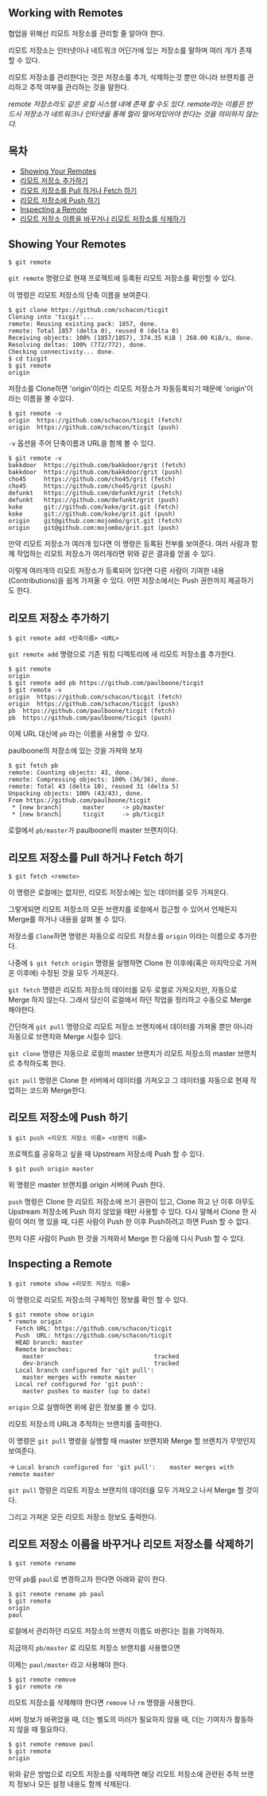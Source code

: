 ## Working with Remotes

협업을 위해선 리모트 저장소를 관리할 줄 알아야 한다.

리모트 저장소는 인터넷이나 네트워크 어딘가에 있는 저장소를 말하며 여러 개가 존재 할 수 있다.

리모트 저장소를 관리한다는 것은 저장소를 추가, 삭제하는것 뿐만 아니라 브랜치를 관리하고 추적 여부를 관리하는 것을 말한다.

_remote 저장소라도 같은 로컬 시스템 내에 존재 할 수도 있다. remote라는 이름은 반드시 저장소가 네트워크나 인터넷을 통해 멀리 떨어져있어야 한다는 것을 의미하지 않는다._



## 목차

- [Showing Your Remotes](#showing-your-remotes)
- [리모트 저장소 추가하기](#리모트-저장소-추가하기)
- [리모트 저장소를 Pull 하거나 Fetch 하기](#리모트-저장소를-pull-하거나-fetch-하기)
- [리모트 저장소에 Push 하기](#리모트-저장소에-push-하기)
- [Inspecting a Remote](#inspecting-a-remote)
- [리모트 저장소 이름을 바꾸거나 리모트 저장소를 삭제하기](#리모트-저장소-이름을-바꾸거나-리모트-저장소를-삭제하기)



## Showing Your Remotes

```
$ git remote
```

``git remote`` 명령으로 현재 프로젝트에 등록된 리모트 저장소를 확인할 수 있다.

이 명령은 리모트 저장소의 단축 이름을 보여준다.

```
$ git clone https://github.com/schacon/ticgit
Cloning into 'ticgit'...
remote: Reusing existing pack: 1857, done.
remote: Total 1857 (delta 0), reused 0 (delta 0)
Receiving objects: 100% (1857/1857), 374.35 KiB | 268.00 KiB/s, done.
Resolving deltas: 100% (772/772), done.
Checking connectivity... done.
$ cd ticgit
$ git remote
origin
```

저장소를 Clone하면 'origin'이라는 리모트 저장소가 자동등록되기 때문에 'origin'이라는 이름을 볼 수있다.

```
$ git remote -v
origin	https://github.com/schacon/ticgit (fetch)
origin	https://github.com/schacon/ticgit (push)
```

``-v`` 옵션을 주어 단축이름과 URL을 함께 볼 수 있다.

```
$ git remote -v
bakkdoor  https://github.com/bakkdoor/grit (fetch)
bakkdoor  https://github.com/bakkdoor/grit (push)
cho45     https://github.com/cho45/grit (fetch)
cho45     https://github.com/cho45/grit (push)
defunkt   https://github.com/defunkt/grit (fetch)
defunkt   https://github.com/defunkt/grit (push)
koke      git://github.com/koke/grit.git (fetch)
koke      git://github.com/koke/grit.git (push)
origin    git@github.com:mojombo/grit.git (fetch)
origin    git@github.com:mojombo/grit.git (push)
```

만약 리모트 저장소가 여러개 있다면 이 명령은 등록된 전부를 보여준다. 여러 사람과 함께 작업하는 리모트 저장소가 여러개라면 위와 같은 결과를 얻을 수 있다.

이렇게 여러개의 리모트 저장소가 등록되어 있다면 다른 사람이 기여한 내용(Contributions)을 쉽게 가져올 수 있다. 어떤 저장소에서는 Push 권한까지 제공하기도 한다.



## 리모트 저장소 추가하기

```
$ git remote add <단축이름> <URL>
```

``git remote add`` 명령으로 기존 워킹 디렉토리에 새 리모트 저장소를 추가한다.

```
$ git remote
origin
$ git remote add pb https://github.com/paulboone/ticgit
$ git remote -v
origin	https://github.com/schacon/ticgit (fetch)
origin	https://github.com/schacon/ticgit (push)
pb	https://github.com/paulboone/ticgit (fetch)
pb	https://github.com/paulboone/ticgit (push)
```

이제 URL 대신에 ``pb`` 라는 이름을 사용할 수 있다.

paulboone의 저장소에 있는 것을 가져와 보자

```
$ git fetch pb
remote: Counting objects: 43, done.
remote: Compressing objects: 100% (36/36), done.
remote: Total 43 (delta 10), reused 31 (delta 5)
Unpacking objects: 100% (43/43), done.
From https://github.com/paulboone/ticgit
 * [new branch]      master     -> pb/master
 * [new branch]      ticgit     -> pb/ticgit
```

로컬에서 ``pb/master``가 paulboone의 master 브랜치이다.



## 리모트 저장소를 Pull 하거나 Fetch 하기

```
$ git fetch <remote>
```

이 명령은 로컬에는 없지만, 리모트 저장소에는 있는 데이터를 모두 가져온다.

그렇게되면 리모트 저장소의 모든 브랜치를 로컬에서 접근할 수 있어서 언제든지 Merge를 하거나 내용을 살펴 볼 수 있다.

저장소를 ``Clone``하면 명령은 자동으로 리모트 저장소를 ``origin`` 이라는 이름으로 추가한다.

나중에 ``$ git fetch origin`` 명령을 실행하면 Clone 한 이후에(혹은 마지막으로 가져온 이후에) 수정된 것을 모두 가져온다.

``git fetch`` 명령은 리모트 저장소의 데이터를 모두 로컬로 가져오지만, 자동으로 Merge 하지 않는다.
그래서 당신이 로컬에서 하던 작업을 정리하고 수동으로 Merge 해야한다.

간단하게 ``git pull`` 명령으로 리모트 저장소 브랜치에서 데이터를 가져올 뿐만 아니라 자동으로 브랜치와 Merge 시킬수 있다. 

``git clone`` 명령은 자동으로 로컬의 master 브랜치가 리모트 저장소의 master 브랜치르 추적하도록 한다.

``git pull`` 명령은 Clone 한 서버에서 데이터를 가져오고 그 데이터를 자동으로 현재 작업하는 코드와 Merge한다.



## 리모트 저장소에 Push 하기

```
$ git push <리모트 저장소 이름> <브랜치 이름>
```

프로젝트를 공유하고 싶을 때 Upstream 저장소에 Push 할 수 있다.

```
$ git push origin master
```

위 명령은 master 브랜치를 origin 서버에 Push 한다.

``push`` 명령은 Clone 한 리모트 저장소에 쓰기 권한이 있고, Clone 하고 난 이후 아무도 Upstream 저장소에 Push 하지 않았을 때만 사용할 수 있다. 다시 말해서 Clone 한 사람이 여러 명 있을 때, 다른 사람이 Push 한 이후 Push하려고 하면 Push 할 수 없다.

먼저 다른 사람이 Push 한 것을 가져와서 Merge 한 다음에 다시 Push 할 수 있다.



## Inspecting a Remote

```
$ git remote show <리모트 저장소 이름>
```

이 명령으로 리모트 저장소의 구체적인 정보를 확인 할 수 있다.

```
$ git remote show origin
* remote origin
  Fetch URL: https://github.com/schacon/ticgit
  Push  URL: https://github.com/schacon/ticgit
  HEAD branch: master
  Remote branches:
    master                               tracked
    dev-branch                           tracked
  Local branch configured for 'git pull':
    master merges with remote master
  Local ref configured for 'git push':
    master pushes to master (up to date)
```

``origin`` 으로 실행하면 위에 같은 정보를 볼 수 있다.

리모트 저장소의 URL과 추적하는 브랜치를 출력한다.

이 명령은 ``git pull`` 명령을 실행할 때 master 브랜치와 Merge 할 브랜치가 무엇인지 보여준다.

-> ``Local branch configured for 'git pull':    master merges with remote master``

``git pull`` 명령은 리모트 저장소 브랜치의 데이터를 모두 가져오고 나서 Merge 할 것이다.

그리고 가져온 모든 리모트 저장소 정보도 출력한다.



## 리모트 저장소 이름을 바꾸거나 리모트 저장소를 삭제하기

```
$ git remote rename
```

만약 ``pb``를 ``paul``로 변경하고자 한다면 아래와 같이 한다.

```
$ git remote rename pb paul
$ git remote
origin
paul
```

로컬에서 관리하던 리모트 저장소의 브랜치 이름도 바뀐다는 점을 기억하자.

지금까지 ``pb/master`` 로 리모트 저장소 브랜치를 사용했으면

이제는 ``paul/master`` 라고 사용해야 한다.



```
$ git remote remove
$ gir remote rm
```

리모트 저장소를 삭제해야 한다면 ``remove`` 나 ``rm`` 명령을 사용한다.

서버 정보가 바뀌었을 때, 더는 별도의 미러가 필요하지 않을 때, 더는 기여자가 활동하지 않을 때 필요하다.

```
$ git remote remove paul
$ git remote
origin
```

위와 같은 방법으로 리모트 저장소를 삭제하면 해당 리모트 저장소에 관련된 추적 브랜치 정보나 모든 설정 내용도 함께 삭제된다.